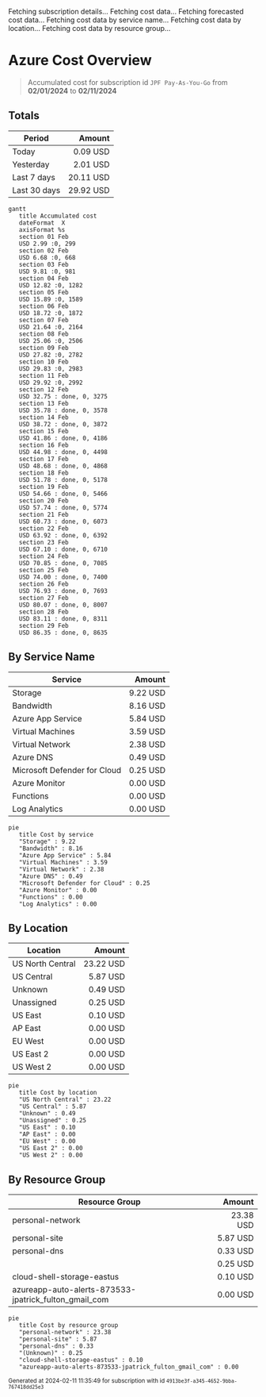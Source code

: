 Fetching subscription details...
Fetching cost data...
Fetching forecasted cost data...
Fetching cost data by service name...
Fetching cost data by location...
Fetching cost data by resource group...
# Azure Cost Overview

> Accumulated cost for subscription id `JPF Pay-As-You-Go` from **02/01/2024** to **02/11/2024**

## Totals

|Period|Amount|
|---|---:|
|Today|0.09 USD|
|Yesterday|2.01 USD|
|Last 7 days|20.11 USD|
|Last 30 days|29.92 USD|

```mermaid
gantt
   title Accumulated cost
   dateFormat  X
   axisFormat %s
   section 01 Feb
   USD 2.99 :0, 299
   section 02 Feb
   USD 6.68 :0, 668
   section 03 Feb
   USD 9.81 :0, 981
   section 04 Feb
   USD 12.82 :0, 1282
   section 05 Feb
   USD 15.89 :0, 1589
   section 06 Feb
   USD 18.72 :0, 1872
   section 07 Feb
   USD 21.64 :0, 2164
   section 08 Feb
   USD 25.06 :0, 2506
   section 09 Feb
   USD 27.82 :0, 2782
   section 10 Feb
   USD 29.83 :0, 2983
   section 11 Feb
   USD 29.92 :0, 2992
   section 12 Feb
   USD 32.75 : done, 0, 3275
   section 13 Feb
   USD 35.78 : done, 0, 3578
   section 14 Feb
   USD 38.72 : done, 0, 3872
   section 15 Feb
   USD 41.86 : done, 0, 4186
   section 16 Feb
   USD 44.98 : done, 0, 4498
   section 17 Feb
   USD 48.68 : done, 0, 4868
   section 18 Feb
   USD 51.78 : done, 0, 5178
   section 19 Feb
   USD 54.66 : done, 0, 5466
   section 20 Feb
   USD 57.74 : done, 0, 5774
   section 21 Feb
   USD 60.73 : done, 0, 6073
   section 22 Feb
   USD 63.92 : done, 0, 6392
   section 23 Feb
   USD 67.10 : done, 0, 6710
   section 24 Feb
   USD 70.85 : done, 0, 7085
   section 25 Feb
   USD 74.00 : done, 0, 7400
   section 26 Feb
   USD 76.93 : done, 0, 7693
   section 27 Feb
   USD 80.07 : done, 0, 8007
   section 28 Feb
   USD 83.11 : done, 0, 8311
   section 29 Feb
   USD 86.35 : done, 0, 8635
```

## By Service Name

|Service|Amount|
|---|---:|
|Storage|9.22 USD|
|Bandwidth|8.16 USD|
|Azure App Service|5.84 USD|
|Virtual Machines|3.59 USD|
|Virtual Network|2.38 USD|
|Azure DNS|0.49 USD|
|Microsoft Defender for Cloud|0.25 USD|
|Azure Monitor|0.00 USD|
|Functions|0.00 USD|
|Log Analytics|0.00 USD|

```mermaid
pie
   title Cost by service
   "Storage" : 9.22
   "Bandwidth" : 8.16
   "Azure App Service" : 5.84
   "Virtual Machines" : 3.59
   "Virtual Network" : 2.38
   "Azure DNS" : 0.49
   "Microsoft Defender for Cloud" : 0.25
   "Azure Monitor" : 0.00
   "Functions" : 0.00
   "Log Analytics" : 0.00
```

## By Location

|Location|Amount|
|---|---:|
|US North Central|23.22 USD|
|US Central|5.87 USD|
|Unknown|0.49 USD|
|Unassigned|0.25 USD|
|US East|0.10 USD|
|AP East|0.00 USD|
|EU West|0.00 USD|
|US East 2|0.00 USD|
|US West 2|0.00 USD|

```mermaid
pie
   title Cost by location
   "US North Central" : 23.22
   "US Central" : 5.87
   "Unknown" : 0.49
   "Unassigned" : 0.25
   "US East" : 0.10
   "AP East" : 0.00
   "EU West" : 0.00
   "US East 2" : 0.00
   "US West 2" : 0.00
```

## By Resource Group

|Resource Group|Amount|
|---|---:|
|personal-network|23.38 USD|
|personal-site|5.87 USD|
|personal-dns|0.33 USD|
||0.25 USD|
|cloud-shell-storage-eastus|0.10 USD|
|azureapp-auto-alerts-873533-jpatrick_fulton_gmail_com|0.00 USD|

```mermaid
pie
   title Cost by resource group
   "personal-network" : 23.38
   "personal-site" : 5.87
   "personal-dns" : 0.33
   "(Unknown)" : 0.25
   "cloud-shell-storage-eastus" : 0.10
   "azureapp-auto-alerts-873533-jpatrick_fulton_gmail_com" : 0.00
```

<sup>Generated at 2024-02-11 11:35:49 for subscription with id `4913be3f-a345-4652-9bba-767418dd25e3`</sup>
